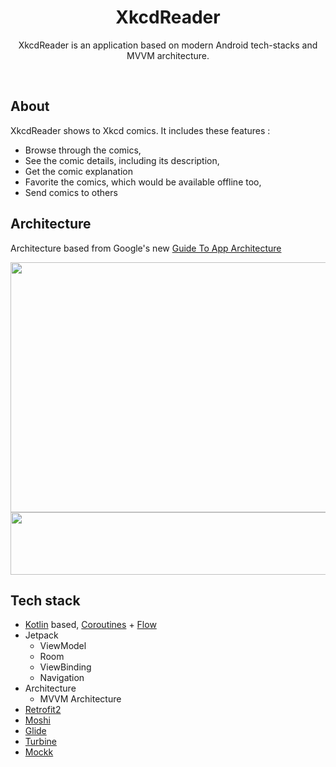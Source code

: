 <h1 align="center">XkcdReader</h1>


<p align="center">  
XkcdReader is an application based on modern Android tech-stacks and MVVM architecture.
</p>
</br>

## About

XkcdReader shows to Xkcd comics. It includes these features : 
- Browse through the comics,
- See the comic details, including its description,
- Get the comic explanation
- Favorite the comics, which would be available offline too,
- Send comics to others

## Architecture

Architecture based from Google's new [Guide To App Architecture](https://developer.android.com/jetpack/guide)

<img src="https://developer.android.com/topic/libraries/architecture/images/mad-arch-overview.png" width="600" height="400">

<img src="https://developer.android.com/topic/libraries/architecture/images/mad-arch-ui-elements-state.png" width="600" height="100">


## Tech stack
- [Kotlin](https://kotlinlang.org/) based, [Coroutines](https://github.com/Kotlin/kotlinx.coroutines) + [Flow](https://kotlin.github.io/kotlinx.coroutines/kotlinx-coroutines-core/kotlinx.coroutines.flow/) 
- Jetpack
  - ViewModel 
  - Room
  - ViewBinding
  - Navigation
- Architecture
  - MVVM Architecture
- [Retrofit2](https://github.com/square/retrofit) 
- [Moshi](https://github.com/square/moshi/) 
- [Glide](https://github.com/bumptech/glide)
- [Turbine](https://github.com/cashapp/turbine)
- [Mockk](https://mockk.io/)




